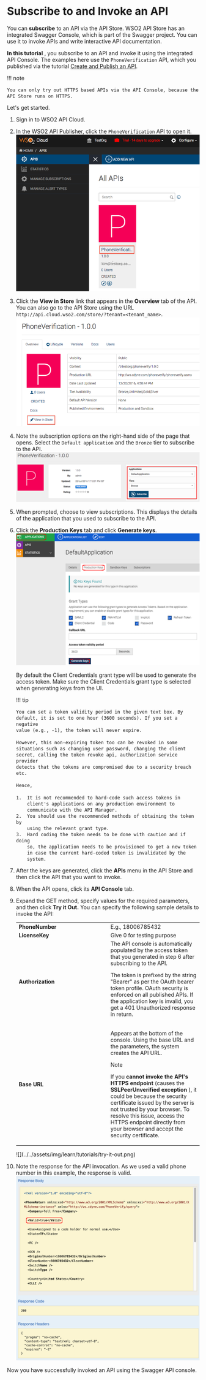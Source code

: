 # Subscribe to and Invoke an API

You can **subscribe** to an API via the API Store. WSO2 API Store has an
integrated Swagger
Console, which is part of the Swagger project. You can use it to invoke APIs and
write interactive API documentation.

**In this tutorial** , you subscribe to an API and invoke it using the
integrated API Console. The examples here use the
`PhoneVerification` API, which you published via the tutorial [Create and Publish an API](../create-and-publish-an-api).

!!! note
    
    You can only try out HTTPS based APIs via the API Console, because the
    API Store runs on HTTPS.
    

Let's get started. 

1.  Sign in to WSO2 API Cloud.

2.  In the WSO2 API Publisher, click the
    `PhoneVerification` API to open it.
    ![](../../assets/img/learn/tutorials/open-api.png)  

3.  Click the **View in Store** link that appears in the **Overview**
    tab of the API. You can also go to the API Store using the URL
    `http://api.cloud.wso2.com/store/?tenant=<tenant_name>`.
    ![](../../assets/img/learn/tutorials/view-in-store.png)

4.  Note the subscription options on the right-hand side of the page
    that opens. Select the `Default application` and the `Bronze` tier to
    subscribe to the API.
    ![](../../assets/img/learn/tutorials/subscription-options.png)

5.  When prompted, choose to view subscriptions. This displays the details of the application that you used to subscribe to the API.

6.  Click the **Production Keys** tab and click **Generate keys**. 
    ![](../../assets/img/learn/tutorials/generate-access-token.png)

    By default the Client Credentials grant type will be used to
    generate the access token. Make sure the Client Credentials grant type
    is selected when generating keys from the UI.

    !!! tip
    
        You can set a token validity period in the given text box. By
        default, it is set to one hour (3600 seconds). If you set a negative
        value (e.g., -1), the token will never expire.
    
        However, this non-expiring token too can be revoked in some
        situations such as changing user password, changing the client
        secret, calling the token revoke api, authorization service provider
        detects that the tokens are compromised due to a security breach
        etc.
    
        Hence,
    
        1.  It is not recommended to hard-code such access tokens in
            client's applications on any production environment to
            communicate with the API Manager.
        2.  You should use the recommended methods of obtaining the token by
            using the relevant grant type.
        3.  Hard coding the token needs to be done with caution and if doing
            so, the application needs to be provisioned to get a new token
            in case the current hard-coded token is invalidated by the
            system.
      

7.  After the keys are generated, click the **APIs** menu in the API
    Store and then click the API that you want to invoke.  
 
8.  When the API opens, click its **API Console** tab.  

9.  Expand the GET method, specify values for the required parameters, and then click
    **Try it Out.** You can specify the following sample details to invoke the API: 

      <table>
      <colgroup>
      <col style="width: 50%" />
      <col style="width: 50%" />
      </colgroup>
      <tbody>
      <tr class="odd">
      <td><strong>PhoneNumber</strong></td>
      <td>E.g., 18006785432</td>
      </tr>
      <tr class="even">
      <td><strong>LicenseKey</strong></td>
      <td>Give 0 for testing purpose</td>
      </tr>
      <tr class="odd">
      <td><strong>Authorization</strong></td>
      <td>The API console is automatically populated by the access token that you generated in step 6 after subscribing to the API.
        <p>The token is prefixed by the string "Bearer" as per the OAuth bearer token profile. OAuth security is enforced on all published APIs. If the application key is invalid, you get a 401 Unauthorized response in return.</p></td>
      </tr>
      <tr class="even">
      <td><strong>Base URL</strong></td>
      <td><div class="content-wrapper">
      <p>Appears at the bottom of the console. Using the base URL and the parameters, the system creates the API URL.</p>
        <html>
         <div class="admonition info">
         <p class="admonition-title">Note</p>
         <p>If you <strong>cannot invoke the API's HTTPS endpoint</strong> (causes the <strong>SSLPeerUnverified exception</strong> ), it could be because the security certificate issued by the server is not trusted by your browser. To resolve this issue, access the HTTPS endpoint directly from your browser and accept the security certificate.</p>
         </div>
         </html>
       </tr>
       </tbody>
       </table>
     ![](../../assets/img/learn/tutorials/try-it-out.png)

10. Note the response for the API invocation. As we used a valid phone
    number in this example, the response is valid.  
    ![](../../assets/img/learn/tutorials/api-response.png)

Now you have successfully invoked an API using the Swagger API console.
